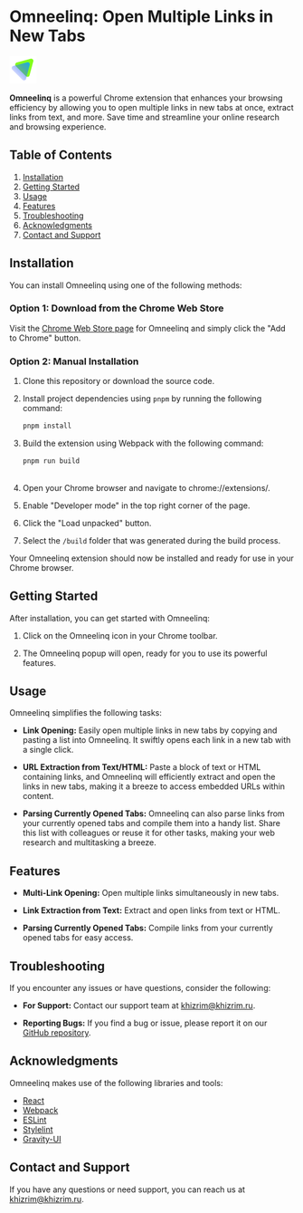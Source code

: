 # Omneelinq: Open Multiple Links in New Tabs

![Omneelinq Logo](public/images/icon-48.png)

**Omneelinq** is a powerful Chrome extension that enhances your browsing efficiency by allowing you to open multiple links in new tabs at once, extract links from text, and more. Save time and streamline your online research and browsing experience.

## Table of Contents

1. [Installation](#installation)
2. [Getting Started](#getting-started)
3. [Usage](#usage)
4. [Features](#features)
5. [Troubleshooting](#troubleshooting)
6. [Acknowledgments](#acknowledgments)
7. [Contact and Support](#contact-and-support)

## Installation

You can install Omneelinq using one of the following methods:

### Option 1: Download from the Chrome Web Store

Visit the [Chrome Web Store page](https://chromewebstore.google.com/detail/omneelinq-multiple-url-op/dhagnbnofnklmhfdggckcpmhafmblajf) for Omneelinq and simply click the "Add to Chrome" button.

### Option 2: Manual Installation

1. Clone this repository or download the source code.

2. Install project dependencies using `pnpm` by running the following command:

   ```bash
   pnpm install

3. Build the extension using Webpack with the following command:

   ```bash
   pnpm run build
 
4. Open your Chrome browser and navigate to chrome://extensions/.

5. Enable "Developer mode" in the top right corner of the page.

6. Click the "Load unpacked" button.

7. Select the `/build` folder that was generated during the build process.

Your Omneelinq extension should now be installed and ready for use in your Chrome browser.

## Getting Started

After installation, you can get started with Omneelinq:

1. Click on the Omneelinq icon in your Chrome toolbar.

2. The Omneelinq popup will open, ready for you to use its powerful features.

## Usage

Omneelinq simplifies the following tasks:

- **Link Opening:** Easily open multiple links in new tabs by copying and pasting a list into Omneelinq. It swiftly opens each link in a new tab with a single click.

- **URL Extraction from Text/HTML:** Paste a block of text or HTML containing links, and Omneelinq will efficiently extract and open the links in new tabs, making it a breeze to access embedded URLs within content.

- **Parsing Currently Opened Tabs:** Omneelinq can also parse links from your currently opened tabs and compile them into a handy list. Share this list with colleagues or reuse it for other tasks, making your web research and multitasking a breeze.

## Features

- **Multi-Link Opening:** Open multiple links simultaneously in new tabs.

- **Link Extraction from Text:** Extract and open links from text or HTML.

- **Parsing Currently Opened Tabs:** Compile links from your currently opened tabs for easy access.


## Troubleshooting

If you encounter any issues or have questions, consider the following:

- **For Support:** Contact our support team at [khizrim@khizrim.ru](mailto:khizrim@khizrim.ru).

- **Reporting Bugs:** If you find a bug or issue, please report it on our [GitHub repository](https://github.com/khizrim/omneelinq/issues).


## Acknowledgments

Omneelinq makes use of the following libraries and tools:

- [React](https://reactjs.org/)
- [Webpack](https://webpack.js.org/)
- [ESLint](https://eslint.org/)
- [Stylelint](https://stylelint.io/)
- [Gravity-UI](https://gravity-ui.com/)

## Contact and Support

If you have any questions or need support, you can reach us at [khizrim@khizrim.ru](mailto:khizrim@khizrim.ru).
